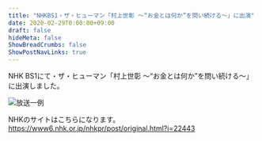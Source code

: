 ```yaml
---
title: "NHKBS1・ザ・ヒューマン「村上世彰 ～“お金とは何か”を問い続ける～」に出演"
date: 2020-02-29T0:00:00+09:00
draft: false
hideMeta: false
ShowBreadCrumbs: false
ShowPostNavLinks: true
---
```


NHK BS1にて・ザ・ヒューマン「村上世彰 ～“お金とは何か”を問い続ける～」に出演しました。

![放送一例](/media/nhkbs1.jpg)

NHKのサイトはこちらになります。
https://www6.nhk.or.jp/nhkpr/post/original.html?i=22443
